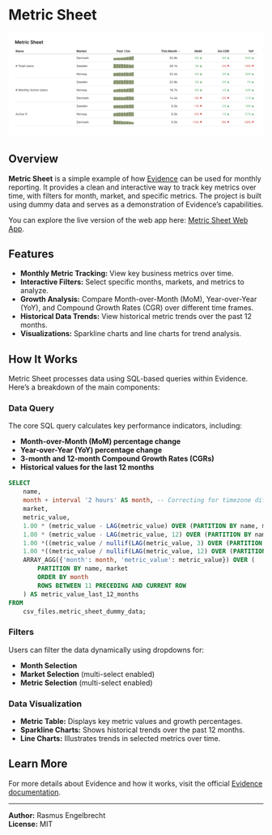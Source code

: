 # Metric Sheet

![Metric Sheet](static/metric_sheet.png)

## Overview

**Metric Sheet** is a simple example of how [Evidence](https://evidence.dev/) can be used for monthly reporting. It provides a clean and interactive way to track key metrics over time, with filters for month, market, and specific metrics. The project is built using dummy data and serves as a demonstration of Evidence’s capabilities.

You can explore the live version of the web app here: [Metric Sheet Web App](https://rasmusengelbrecht.github.io/evidence-metric-sheet/).

## Features

- **Monthly Metric Tracking:** View key business metrics over time.
- **Interactive Filters:** Select specific months, markets, and metrics to analyze.
- **Growth Analysis:** Compare Month-over-Month (MoM), Year-over-Year (YoY), and Compound Growth Rates (CGR) over different time frames.
- **Historical Data Trends:** View historical metric trends over the past 12 months.
- **Visualizations:** Sparkline charts and line charts for trend analysis.

## How It Works

Metric Sheet processes data using SQL-based queries within Evidence. Here’s a breakdown of the main components:

### Data Query

The core SQL query calculates key performance indicators, including:
- **Month-over-Month (MoM) percentage change**
- **Year-over-Year (YoY) percentage change**
- **3-month and 12-month Compound Growth Rates (CGRs)**
- **Historical values for the last 12 months**

```sql
SELECT
    name,
    month + interval '2 hours' AS month, -- Correcting for timezone differences
    market,
    metric_value,
    1.00 * (metric_value - LAG(metric_value) OVER (PARTITION BY name, market ORDER BY month)) / nullif(LAG(metric_value) OVER (PARTITION BY name, market ORDER BY month), 0) as mom_pct,
    1.00 * (metric_value - LAG(metric_value, 12) OVER (PARTITION BY name, market ORDER BY month)) / nullif(LAG(metric_value) OVER (PARTITION BY name, market ORDER BY month), 0) as yoy_pct,
    1.00 *((metric_value / nullif(LAG(metric_value, 3) OVER (PARTITION BY name, market ORDER BY month), 0))^(1/3)-1) as cgr_3_month_new_pct,
    1.00 *((metric_value / nullif(LAG(metric_value, 12) OVER (PARTITION BY name, market ORDER BY month), 0))^(1/12)-1) as cgr_12_month_new_pct,
    ARRAY_AGG({'month': month, 'metric_value': metric_value}) OVER (
        PARTITION BY name, market
        ORDER BY month
        ROWS BETWEEN 11 PRECEDING AND CURRENT ROW
    ) AS metric_value_last_12_months
FROM
    csv_files.metric_sheet_dummy_data;
```

### Filters

Users can filter the data dynamically using dropdowns for:
- **Month Selection**
- **Market Selection** (multi-select enabled)
- **Metric Selection** (multi-select enabled)

### Data Visualization

- **Metric Table:** Displays key metric values and growth percentages.
- **Sparkline Charts:** Shows historical trends over the past 12 months.
- **Line Charts:** Illustrates trends in selected metrics over time.


## Learn More

For more details about Evidence and how it works, visit the official [Evidence documentation](https://evidence.dev/).

---

**Author:** Rasmus Engelbrecht  
**License:** MIT